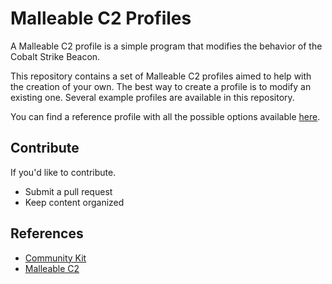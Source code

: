 # Malleable C2 Profiles

A Malleable C2 profile is a simple program that modifies the behavior of the Cobalt Strike Beacon. 

This repository contains a set of Malleable C2 profiles aimed to help with the creation of your own. The best way to create a profile is to modify an existing one. Several example profiles are available in this repository.

You can find a reference profile with all the possible options available [here](https://github.com/Cobalt-Strike/Malleable-C2-Profiles/blob/master/normal/reference.profile).

## Contribute

If you'd like to contribute.

- Submit a pull request
- Keep content organized

## References

- [Community Kit](https://cobalt-strike.github.io/community_kit/)
- [Malleable C2](https://www.cobaltstrike.com/product/features/malleable-c2)
